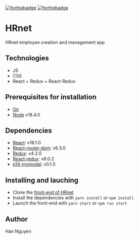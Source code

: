 [![forthebadge](https://forthebadge.com/images/badges/made-with-javascript.svg)](https://forthebadge.com) [![forthebadge](https://forthebadge.com/images/badges/uses-css.svg)](https://forthebadge.com)

# HRnet

HRnet employee creation and management app

## Technologies

- JS
- CSS
- React + Redux + React-Redux

## Prerequisites for installation

- [Git](https://git-scm.com)
- [Node](https://nodejs.org/en/) v18.4.0

## Dependencies

- [React](https://reactjs.org): v18.1.0
- [React-router-dom](https://reactrouter.com/web/guides/quick-start): v6.3.0
- [Redux](https://redux.js.org): v4.2.0
- [React-redux](https://react-redux.js.org): v8.0.2
- [p14-mymodal](https://www.npmjs.com/package/p14-mymodal): v0.1.5

## Installing and lauching

- Clone the [front-end of HRnet](https://github.com/Mimi1706/HanNguyen_14_060622)
- Install the dependencies with `yarn install` or `npm install`
- Launch the front-end with `yarn start` or `npm run start` 

## Author

Han Nguyen